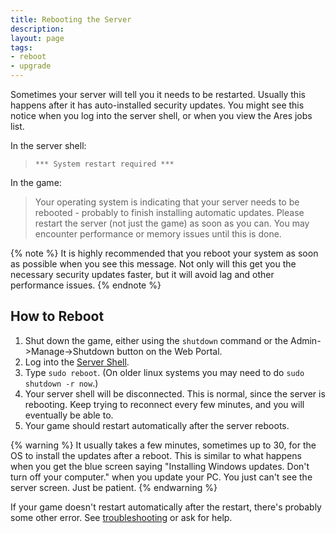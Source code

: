 ```yaml
---
title: Rebooting the Server
description: 
layout: page
tags:
- reboot
- upgrade
---
```


Sometimes your server will tell you it needs to be restarted.  Usually this happens after it has auto-installed security updates.  You might see this notice when you log into the server shell, or when you view the Ares jobs list.

In the server shell:

> `*** System restart required ***`

In the game:

> Your operating system is indicating that your server needs to be rebooted - probably to finish installing automatic updates.  Please restart the server (not just the game) as soon as you can.  You may encounter performance or memory issues until this is done.

{% note %} 
It is highly recommended that you reboot your system as soon as possible when you see this message.  Not only will this get you the necessary security updates faster, but it will avoid lag and other performance issues.
{% endnote %}

## How to Reboot

1. Shut down the game, either using the `shutdown` command or the Admin->Manage->Shutdown button on the Web Portal.
2. Log into the [Server Shell](/tutorials/install/server-shell.html).
3. Type `sudo reboot`.  (On older linux systems you may need to do `sudo shutdown -r now`.)
4. Your server shell will be disconnected. This is normal, since the server is rebooting. Keep trying to reconnect every few minutes, and you will eventually be able to.
5. Your game should restart automatically after the server reboots. 

{% warning %}
It usually takes a few minutes, sometimes up to 30, for the OS to install the updates after a reboot. This is similar to what happens when you get the blue screen saying "Installing Windows updates. Don't turn off your computer." when you update your PC. You just can't see the server screen. Just be patient.
{% endwarning %}

If your game doesn't restart automatically after the restart, there's probably some other error. See [troubleshooting](/tutorials/code/troubleshooting.html) or ask for help.